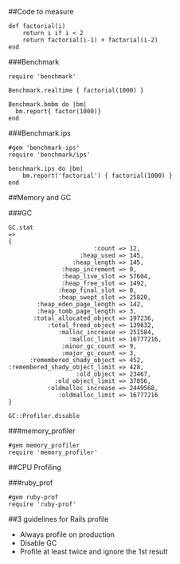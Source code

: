 ##Code to measure

    def factorial(i)
        return i if i < 2
        return factorial(i-1) + factorial(i-2)
    end

###Benchmark

    require 'benchmark'

    Benchmark.realtime { factorial(1000) }

    Benchmark.bmbm do |bm|
      bm.report{ factor(1000)}
    end

###Benchmark.ips

    #gem 'benchmark-ips'
    require 'benchmark/ips'

    benchmark.ips do |bm|
        bm.report('factorial') { factorial(1000) }
    end

##Memory and GC

###GC

    GC.stat
    =>
    {
                            :count => 12,
                        :heap_used => 145,
                      :heap_length => 145,
                   :heap_increment => 0,
                   :heap_live_slot => 57604,
                   :heap_free_slot => 1492,
                  :heap_final_slot => 0,
                  :heap_swept_slot => 25820,
            :heap_eden_page_length => 142,
            :heap_tomb_page_length => 3,
           :total_allocated_object => 197236,
               :total_freed_object => 139632,
                  :malloc_increase => 251584,
                     :malloc_limit => 16777216,
                   :minor_gc_count => 9,
                   :major_gc_count => 3,
          :remembered_shady_object => 452,
    :remembered_shady_object_limit => 428,
                       :old_object => 23467,
                 :old_object_limit => 37056,
               :oldmalloc_increase => 2449568,
                  :oldmalloc_limit => 16777216
    }

    GC::Profiler.disable

###memory_profiler

    #gem memory_profiler
    require 'memory_profiler'


##CPU Profiling

###ruby_prof

    #gem ruby-prof
    require 'ruby-prof'


##3 guidelines for Rails profile
- Always profile on production
- Disable GC
- Profile at least twice and ignore the 1st result
